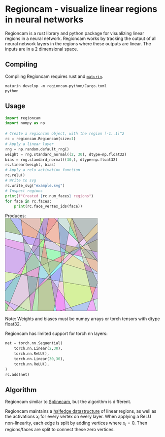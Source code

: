 Regioncam - visualize linear regions in neural networks
=========

Regioncam is a rust library and python package for visualizing linear regions in a neural network.
Regioncam works by tracking the output of all neural network layers in the regions where these outputs are linear. The inputs are in a 2 dimensional space.

Compiling
---------

Compiling Regioncam requires rust and [`maturin`](https://github.com/PyO3/maturin).
```
maturin develop -m regioncam-python/Cargo.toml
python
```

Usage
-----


```python
import regioncam
import numpy as np

# Create a regioncam object, with the region [-1..1]^2
rc = regioncam.Regioncam(size=1)
# Apply a linear layer
rng = np.random.default_rng()
weight = rng.standard_normal((2, 30), dtype=np.float32)
bias = rng.standard_normal((30,), dtype=np.float32)
rc.linear(weight, bias)
# Apply a relu activation function
rc.relu()
# Write to svg
rc.write_svg("example.svg")
# Inspect regions
print(f"Created {rc.num_faces} regions")
for face in rc.faces:
    print(rc.face_vertex_ids(face))
```

Produces:  
<img src="example.svg" alt="drawing" width="300"/>

Note: Weights and biases must be numpy arrays or torch tensors with dtype float32.

Regioncam has limited support for torch nn layers:

```python
net = torch.nn.Sequential(
    torch.nn.Linear(2,30),
    torch.nn.ReLU(),
    torch.nn.Linear(30,30),
    torch.nn.ReLU(),
)
rc.add(net)
```

Algorithm
---------

Regioncam similar to [Splinecam](https://github.com/AhmedImtiazPrio/splinecam/), but the algorithm is different.

Regioncam maintains a [halfedge datastructure](https://en.wikipedia.org/wiki/Doubly_connected_edge_list) of linear regions, as well as the activations $x_l$ for every vertex on every layer.
When applying a ReLU non-linearity, each edge is split by adding vertices where $x_l=0$. Then regions/faces are split to connect these zero vertices.